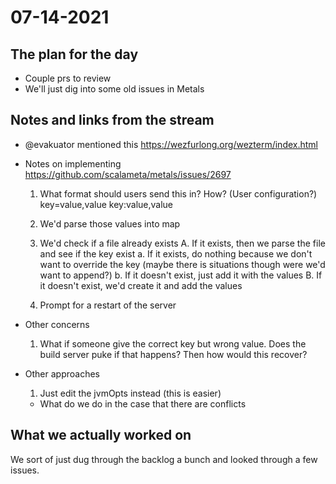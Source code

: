 # 07-14-2021

## The plan for the day
  - Couple prs to review
  - We'll just dig into some old issues in Metals

## Notes and links from the stream
  - @evakuator mentioned this https://wezfurlong.org/wezterm/index.html

  - Notes on implementing https://github.com/scalameta/metals/issues/2697

      1. What format should users send this in? How? (User configuration?)
        key=value,value
        key:value,value

      2. We'd parse those values into map
      3. We'd check if a file already exists
        A. If it exists, then we parse the file and see if the key exist
          a. If it exists, do nothing because we don't want to override the key
          (maybe there is situations though were we'd want to append?)
          b. If it doesn't exist, just add it with the values
        B. If it doesn't exist, we'd create it and add the values
      4. Prompt for a restart of the server

  - Other concerns
    1. What if someone give the correct key but wrong value. Does the build
       server puke if that happens? Then how would this recover?

  - Other approaches
    1. Just edit the jvmOpts instead (this is easier)
      - What do we do in the case that there are conflicts

## What we actually worked on

We sort of just dug through the backlog a bunch and looked through a few issues.
